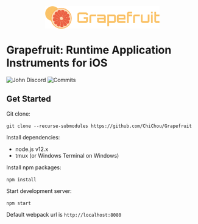 <img src="gui/src/assets/logo.svg" width="300" alt="Grapefruit" style="margin:auto; display: block">

# Grapefruit: Runtime Application Instruments for iOS

![John Discord](https://img.shields.io/discord/591601634266578944?label=Discord) ![Commits](https://img.shields.io/github/commit-activity/w/chichou/grapefruit?label=Commits)

## Get Started

Git clone:

`git clone --recurse-submodules https://github.com/ChiChou/Grapefruit`

Install dependencies:

* node.js v12.x
* tmux (or Windows Terminal on Windows)

Install npm packages:

`npm install`

Start development server:

`npm start`

Default webpack url is `http://localhost:8080`
